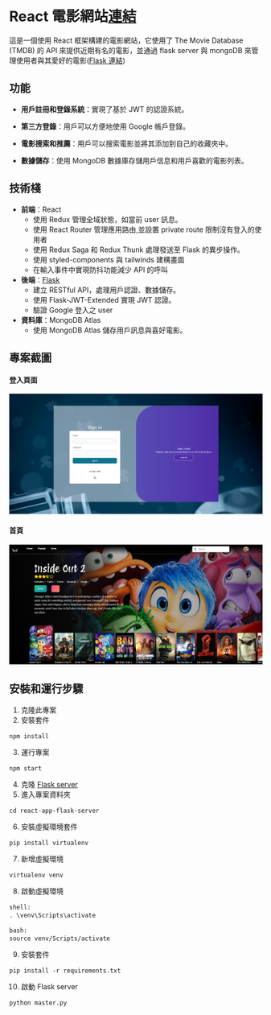 # React 電影網站[連結](https://movieeeeeeeeee.netlify.app)

這是一個使用 React 框架構建的電影網站，它使用了 The Movie Database (TMDB) 的 API 來提供近期有名的電影，並通過 flask server 與 mongoDB 來管理使用者與其愛好的電影([Flask 連結](https://github.com/lleooo/react-app-flask-server))

## 功能

- **用戶註冊和登錄系統**：實現了基於 JWT 的認證系統。

- **第三方登錄**：用戶可以方便地使用 Google 帳戶登錄。

- **電影搜索和推薦**：用戶可以搜索電影並將其添加到自己的收藏夾中。

- **數據儲存**：使用 MongoDB 數據庫存儲用戶信息和用戶喜歡的電影列表。

## 技術棧

- **前端**：React
  - 使用 Redux 管理全域狀態，如當前 user 訊息。
  - 使用 React Router 管理應用路由,並設置 private route 限制沒有登入的使用者
  - 使用 Redux Saga 和 Redux Thunk 處理發送至 Flask 的異步操作。
  - 使用 styled-components 與 tailwinds 建構畫面
  - 在輸入事件中實現防抖功能減少 API 的呼叫
- **後端**：[Flask](https://github.com/lleooo/react-app-flask-server)
  - 建立 RESTful API，處理用戶認證、數據儲存。
  - 使用 Flask-JWT-Extended 實現 JWT 認證。
  - 驗證 Google 登入之 user
- **資料庫**：MongoDB Atlas
  - 使用 MongoDB Atlas 儲存用戶訊息與喜好電影。

## 專案截圖

#### 登入頁面

![登錄頁面截圖](/screenShot1.png)

#### 首頁

![首頁截圖](/screenShot2.png)

## 安裝和運行步驟

1. 克隆此專案
2. 安裝套件

```
npm install
```

3. 運行專案

```
npm start
```

4. 克隆 [Flask server](https://github.com/lleooo/react-app-flask-server)
5. 進入專案資料夾

```
cd react-app-flask-server
```

6. 安裝虛擬環境套件

```
pip install virtualenv
```

7. 新增虛擬環境

```
virtualenv venv
```

8. 啟動虛擬環境

```
shell:
. \venv\Scripts\activate
```

```
bash:
source venv/Scripts/activate
```

9. 安裝套件

```
pip install -r requirements.txt
```

10. 啟動 Flask server

```
python master.py
```
